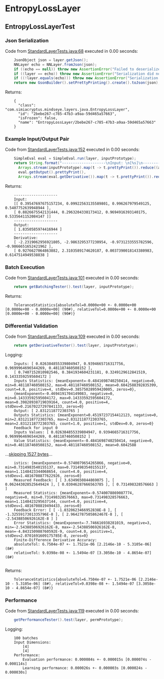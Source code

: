 # EntropyLossLayer
## EntropyLossLayerTest
### Json Serialization
Code from [StandardLayerTests.java:68](../../../../../../../src/main/java/com/simiacryptus/mindseye/test/StandardLayerTests.java#L68) executed in 0.00 seconds: 
```java
    JsonObject json = layer.getJson();
    NNLayer echo = NNLayer.fromJson(json);
    if ((echo == null)) throw new AssertionError("Failed to deserialize");
    if ((layer == echo)) throw new AssertionError("Serialization did not copy");
    if ((!layer.equals(echo))) throw new AssertionError("Serialization not equal");
    return new GsonBuilder().setPrettyPrinting().create().toJson(json);
```

Returns: 

```
    {
      "class": "com.simiacryptus.mindseye.layers.java.EntropyLossLayer",
      "id": "2bebe267-c785-47b3-a9aa-59d465a57663",
      "isFrozen": false,
      "name": "EntropyLossLayer/2bebe267-c785-47b3-a9aa-59d465a57663"
    }
```



### Example Input/Output Pair
Code from [StandardLayerTests.java:152](../../../../../../../src/main/java/com/simiacryptus/mindseye/test/StandardLayerTests.java#L152) executed in 0.00 seconds: 
```java
    SimpleEval eval = SimpleEval.run(layer, inputPrototype);
    return String.format("--------------------\nInput: \n[%s]\n--------------------\nOutput: \n%s\n--------------------\nDerivative: \n%s",
      Arrays.stream(inputPrototype).map(t -> t.prettyPrint()).reduce((a, b) -> a + ",\n" + b).get(),
      eval.getOutput().prettyPrint(),
      Arrays.stream(eval.getDerivative()).map(t -> t.prettyPrint()).reduce((a, b) -> a + ",\n" + b).get());
```

Returns: 

```
    --------------------
    Input: 
    [[ 0.39547697675157234, 0.09922563135589801, 0.996267979549125, 0.5407752639948944 ],
    [ 0.8826675542131444, 0.2963204338173412, 0.9694916393140175, 0.5335641152084147 ]]
    --------------------
    Output: 
    [ 1.8350585974416944 ]
    --------------------
    Derivative: 
    [ -2.2319062956921805, -2.9863295377230954, -0.9731233555782596, -0.9866651652421962 ],
    [ 0.9276627064863882, 2.3103589174620187, 0.0037390018143380983, 0.6147514949538838 ]
```



### Batch Execution
Code from [StandardLayerTests.java:101](../../../../../../../src/main/java/com/simiacryptus/mindseye/test/StandardLayerTests.java#L101) executed in 0.00 seconds: 
```java
    return getBatchingTester().test(layer, inputPrototype);
```

Returns: 

```
    ToleranceStatistics{absoluteTol=0.0000e+00 +- 0.0000e+00 [0.0000e+00 - 0.0000e+00] (90#), relativeTol=0.0000e+00 +- 0.0000e+00 [0.0000e+00 - 0.0000e+00] (90#)}
```



### Differential Validation
Code from [StandardLayerTests.java:109](../../../../../../../src/main/java/com/simiacryptus/mindseye/test/StandardLayerTests.java#L109) executed in 0.00 seconds: 
```java
    return getDerivativeTester().test(layer, inputPrototype);
```
Logging: 
```
    Inputs: [ 0.026384855339804947, 0.9394665716317756, 0.9699964696544269, 0.481187460508152 ],
    [ 0.7407152010982546, 0.3841934604231181, 0.3249129612841519, 0.14333592595604172 ]
    Inputs Statistics: {meanExponent=-0.4841698740250414, negative=0, min=0.481187460508152, max=0.481187460508152, mean=0.6042588392835399, count=4.0, positive=4, stdDev=0.38575028959420005, zeros=0},
    {meanExponent=-0.4694191704149083, negative=0, min=0.14333592595604172, max=0.14333592595604172, mean=0.39828938719039164, count=4.0, positive=4, stdDev=0.21670227297841133, zeros=0}
    Output: [ 2.8312118772303765 ]
    Outputs Statistics: {meanExponent=0.45197237154412123, negative=0, min=2.8312118772303765, max=2.8312118772303765, mean=2.8312118772303765, count=1.0, positive=1, stdDev=0.0, zeros=0}
    Feedback for input 0
    Inputs Values: [ 0.026384855339804947, 0.9394665716317756, 0.9699964696544269, 0.481187460508152 ]
    Value Statistics: {meanExponent=-0.4841698740250414, negative=0, min=0.481187460508152, max=0.481187460508152, mean=0.6042588
```
...[skipping 1527 bytes](etc/108.txt)...
```
    istics: {meanExponent=-0.5740079654265866, negative=0, min=0.7314983540155137, max=0.7314983540155137, mean=1.1148423344068654, count=4.0, positive=4, stdDev=1.4816708877622926, zeros=0}
    Measured Feedback: [ [ 3.6349650844869075 ], [ 0.062443028525649424 ], [ 0.03046287666563785 ], [ 0.731498328576663 ] ]
    Measured Statistics: {meanExponent=-0.5740078869087774, negative=0, min=0.731498328576663, max=0.731498328576663, mean=1.1148423295637144, count=4.0, positive=4, stdDev=1.4816708819494433, zeros=0}
    Feedback Error: [ [ -1.0320623466952838E-8 ], [ -1.3255917301335796E-8 ], [ 2.9642787505862467E-8 ], [ -2.54388506926162E-8 ] ]
    Error Statistics: {meanExponent=-7.746616938281019, negative=3, min=-2.54388506926162E-8, max=-2.54388506926162E-8, mean=-4.843150988760592E-9, count=4.0, positive=1, stdDev=2.0701691609175785E-8, zeros=0}
    Finite-Difference Derivative Accuracy:
    absoluteTol: 6.7504e-07 +- 1.7521e-06 [2.2146e-10 - 5.3105e-06] (8#)
    relativeTol: 9.0398e-08 +- 1.5494e-07 [3.3058e-10 - 4.8654e-07] (8#)
    
```

Returns: 

```
    ToleranceStatistics{absoluteTol=6.7504e-07 +- 1.7521e-06 [2.2146e-10 - 5.3105e-06] (8#), relativeTol=9.0398e-08 +- 1.5494e-07 [3.3058e-10 - 4.8654e-07] (8#)}
```



### Performance
Code from [StandardLayerTests.java:119](../../../../../../../src/main/java/com/simiacryptus/mindseye/test/StandardLayerTests.java#L119) executed in 0.00 seconds: 
```java
    getPerformanceTester().test(layer, permPrototype);
```
Logging: 
```
    100 batches
    Input Dimensions:
    	[4]
    	[4]
    Performance:
    	Evaluation performance: 0.000084s +- 0.000015s [0.000074s - 0.000114s]
    	Learning performance: 0.000026s +- 0.000003s [0.000024s - 0.000030s]
    
```

